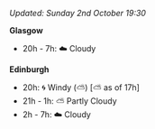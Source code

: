 *Updated: Sunday 2nd October 19:30*

**Glasgow**

* 20h - 7h: :cloud: Cloudy

**Edinburgh**

* 20h: :cyclone: Windy (:partly_sunny:) [:partly_sunny: as of 17h]
* 21h - 1h: :partly_sunny: Partly Cloudy
* 2h - 7h: :cloud: Cloudy
